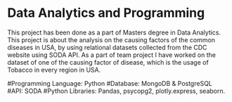 # Data Analytics and Programming
This project has been done as a part of Masters degree in Data Analytics. This project is about the analysis on the causing factors of the common diseases in USA, by using relational datasets collected from the CDC website using SODA API. As a part of team project I have worked on the dataset of one of the causing factor of disease, which is the usage of Tobacco in every region in USA. 

#Programming Language: Python
#Database: MongoDB & PostgreSQL
#API: SODA
#Python Libraries: Pandas, psycopg2, plotly.express, seaborn. 




